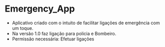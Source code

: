 # Emergency_App

* Aplicativo criado com o intuito de facilitar ligações de emergência com um  toque.
* Na versão 1.0 faz ligação para policia e Bombeiro.
* Permissão necessária: Efetuar ligações
